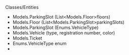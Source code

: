 Classes/Entities
* Models.ParkingSlot (List<Models.Floor>floors)
* Models.Floor (List<Models.ParkingSlot>parkingSlots)
* Models.ParkingSlot (Enums.VehicleType)
* Models.Vehicle (type, registration number, color)
* Models.Ticket
* Enums.VehicleType enum
* 